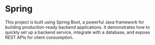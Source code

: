 # Spring
This project is built using Spring Boot, a powerful Java framework for building production-ready backend applications. It demonstrates how to quickly set up a backend service, integrate with a database, and expose REST APIs for client consumption.
